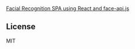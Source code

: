 [Facial Recognition SPA using React and face-api.js](https://medium.com/@supachaic/facial-recognition-spa-for-bnk48-idol-group-using-react-and-face-api-js-ad62b43ec5b6)

## License

MIT
